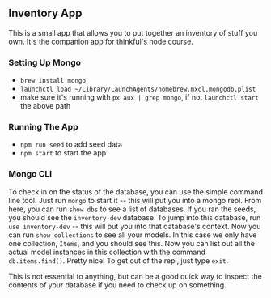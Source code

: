 Inventory App
-------------

This is a small app that allows you to put together an inventory of stuff you own. It's the companion app for thinkful's node course.

### Setting Up Mongo

- `brew install mongo`
- `launchctl load ~/Library/LaunchAgents/homebrew.mxcl.mongodb.plist`
- make sure it's running with `px aux | grep mongo`, if not `launchctl start` the above path

### Running The App

- `npm run seed` to add seed data
- `npm start` to start the app

### Mongo CLI

To check in on the status of the database, you can use the simple command line tool. Just run `mongo` to start it -- this will put you into a mongo repl. From here, you can run `show dbs` to see a list of databases. If you ran the seeds, you should see the `inventory-dev` database. To jump into this database, run `use inventory-dev` -- this will put you into that database's context. Now you can run `show collections` to see all your models. In this case we only have one collection, `Items`, and you should see this. Now you can list out all the actual model instances in this collection with the command `db.items.find()`. Pretty nice! To get out of the repl, just type `exit`.

This is not essential to anything, but can be a good quick way to inspect the contents of your database if you need to check up on something.
